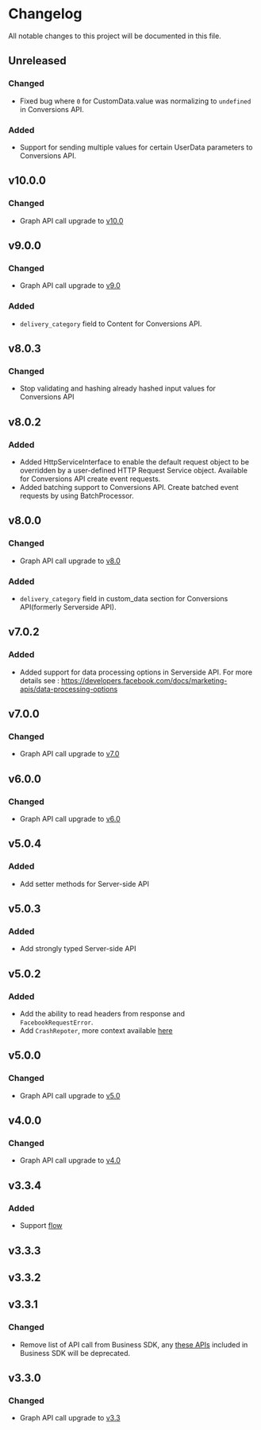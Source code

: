 # Changelog

All notable changes to this project will be documented in this file.


## Unreleased

### Changed
- Fixed bug where `0` for CustomData.value was normalizing to `undefined` in Conversions API.

### Added
- Support for sending multiple values for certain UserData parameters to Conversions API.

## v10.0.0

### Changed
- Graph API call upgrade to [v10.0](https://developers.facebook.com/docs/graph-api/changelog/version10.0)

## v9.0.0
### Changed
- Graph API call upgrade to [v9.0](https://developers.facebook.com/docs/graph-api/changelog/version9.0)

### Added
- `delivery_category` field to Content for Conversions API.

## v8.0.3


### Changed
- Stop validating and hashing already hashed input values for Conversions API

## v8.0.2

### Added
- Added HttpServiceInterface to enable the default request object to be overridden by a user-defined HTTP Request Service object. Available for Conversions API create event requests.
- Added batching support to Conversions API. Create batched event requests by using BatchProcessor.

## v8.0.0

### Changed
- Graph API call upgrade to [v8.0](https://developers.facebook.com/docs/graph-api/changelog/version8.0)

### Added
- `delivery_category` field in custom_data section for Conversions API(formerly Serverside API).

## v7.0.2
### Added
- Added support for data processing options in Serverside API. For more details see : https://developers.facebook.com/docs/marketing-apis/data-processing-options

## v7.0.0
### Changed
- Graph API call upgrade to [v7.0](https://developers.facebook.com/docs/graph-api/changelog/version7.0)

## v6.0.0
### Changed
- Graph API call upgrade to [v6.0](https://developers.facebook.com/docs/graph-api/changelog/version6.0)

## v5.0.4
### Added
- Add setter methods for Server-side API

## v5.0.3
### Added
- Add strongly typed Server-side API

## v5.0.2
### Added
- Add the ability to read headers from response and `FacebookRequestError`.
- Add `CrashRepoter`, more context available [here](https://developers.facebook.com/docs/business-sdk/guides/crash-reports)

## v5.0.0
### Changed
- Graph API call upgrade to [v5.0](https://developers.facebook.com/docs/graph-api/changelog/version5.0)

## v4.0.0
### Changed
- Graph API call upgrade to [v4.0](https://developers.facebook.com/docs/graph-api/changelog/version4.0)

## v3.3.4
### Added
- Support [flow](https://flow.org/)

## v3.3.3

## v3.3.2

## v3.3.1
### Changed
- Remove list of API call from Business SDK, any [these APIs](https://developers.facebook.com/docs/graph-api/changelog/4-30-2019-endpoint-deprecations) included in Business SDK will be deprecated.

## v3.3.0
### Changed
- Graph API call upgrade to [v3.3](https://developers.facebook.com/docs/graph-api/changelog/version3.3)
